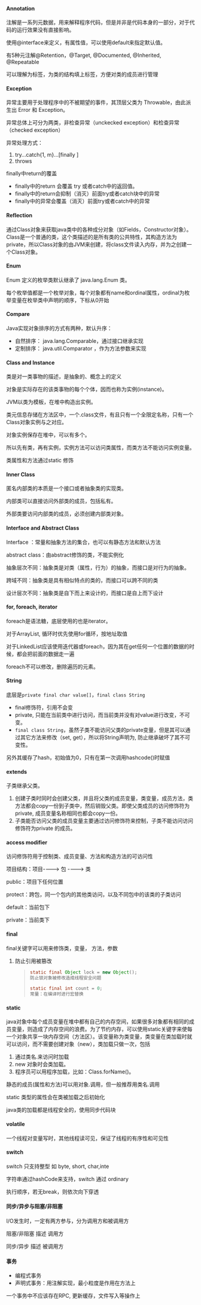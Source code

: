 #### Annotation

注解是一系列元数据，用来解释程序代码，但是并非是代码本身的一部分，对于代码的运行效果没有直接影响。

使用@interface来定义，有属性值，可以使用default来指定默认值。

有5种元注解@Retention，@Target, @Documented, @Inherited, @Repeatable  

可以理解为标签，为类的结构填上标签，方便对类的成员进行管理

#### Exception

异常主要用于处理程序中的不被期望的事件，其顶层父类为 Throwable，由此派生出 Error 和 Exception。

异常总体上可分为两类，非检查异常（unckecked exception）和检查异常（checked exception）

异常处理方式：

1. try…catch{1, m}…[finally ]
2. throws

finally中return的覆盖

- finally中的return 会覆盖 try 或者catch中的返回值。
- finally中的return会抑制（消灭）前面try或者catch块中的异常
- finally中的异常会覆盖（消灭）前面try或者catch中的异常

#### Reflection

通过Class对象来获取java类中的各种成分对象（如Fields，Constructor对象）。Class是一个普通的类，这个类描述的是所有类的公共特性，其构造方法为private，所以Class对象的由JVM来创建，将class文件读入内存，并为之创建一个Class对象。

#### Enum

Enum 定义的枚举类默认继承了 java.lang.Enum 类。

每个枚举值都是一个枚举对象，每个对象都有name和ordinal属性，ordinal为枚举变量在枚举类中声明的顺序，下标从0开始 

#### Compare

Java实现对象排序的方式有两种，默认升序：

- 自然排序： java.lang.Comparable，通过接口继承实现
- 定制排序： java.util.Comparator ，作为方法参数来实现

#### Class and Instance

类是对一类事物的描述，是抽象的、概念上的定义

对象是实际存在的该类事物的每个个体，因而也称为实例(instance)。

JVM以类为模板，在堆中构造出实例。

类元信息存储在方法区中，一个.class文件，有且只有一个全限定名称，只有一个Class对象实例与之对应。

对象实例保存在堆中，可以有多个。

所以先有类，再有实例，实例方法可以访问类属性，而类方法不能访问实例变量。

类属性和方法通过static 修饰

#### Inner Class

匿名内部类的本质是一个接口或者抽象类的实现类。

内部类可以直接访问外部类的成员，包括私有。

外部类要访问内部类的成员，必须创建内部类对象。

#### Interface and Abstract Class

Interface ：常量和抽象方法的集合，也可以有静态方法和默认方法

abstract class：由abstract修饰的类，不能实例化

抽象层次不同：抽象类是对类（属性，行为）的抽象，而接口是对行为的抽象。

跨域不同：抽象类是具有相似特点的类的，而接口可以跨不同的类

设计层次不同：抽象类是自下而上来设计的，而接口是自上而下设计

#### for, foreach, iterator

foreach是语法糖，底层使用的也是iterator。

对于ArrayList, 循环时优先使用for循环，按地址取值

对于LinkedList应该使用迭代器或foreach，因为其在get任何一个位置的数据的时候，都会把前面的数据走一遍

foreach不可以修改，删除遍历的元素。

#### String

底层是`private final char value[]`，`final class String`

- final修饰符，引用不会变
- private, 只能在当前类中进行访问，而当前类并没有对value进行改变，不可变。
- `final class String`，虽然子类不能访问父类的private变量，但是其可以通过其它方法来修改（set, get），所以将String声明为, 防止继承破坏了其不可变性。

另外其缓存了hash，初始值为0，只有在第一次调用hashcode()时赋值

#### extends

子类继承父类。

1. 创建子类时同时会创建父类，并且将父类的成员变量，类变量，成员方法，类方法都会copy一份到子类中，然后销毁父类。即使父类成员的访问修饰符为private, 成员变量名称相同也都会copy一份。
2. 子类能否访问父类的成员变量主要通过访问修饰符来控制，子类不能访问访问修饰符为private 的成员。

#### access modifier

访问修饰符用于控制类、成员变量、方法和构造方法的可访问性 

项目结构：项目----> 包 ----> 类

public：项目下任何位置

protect：跨包，同一个包内的其他类访问，以及不同包中的该类的子类访问 

default：当前包下

private：当前类下

#### final

final关键字可以用来修饰类，变量， 方法，参数

1. 防止引用被篡改

   > ```java
   > static final Object lock = new Object();
   > 防止锁对象被修改造成线程安全问题
   > 
   > static final int count = 0;
   > 常量：在编译时进行宏替换
   > ```

#### static

java对象中每个成员变量在堆中都有自己的内存空间，如果很多对象都有相同的成员变量，则造成了内存空间的浪费。为了节约内存，可以使用static关键字来使每一个对象共享一块内存空间（方法区）。该变量称为类变量，类变量在类加载时就可以访问，而不需要创建对象（new），类加载只做一次，包括

1. 通过类名.来访问时加载
2. new 对象时会类加载。
3. 程序员可以用程序加载，比如：Class.forName()。

静态的成员(属性和方法)可以用对象.调用，但一般推荐用类名.调用

static 类型的属性会在类被加载之后初始化

java类的加载都是线程安全的，使用同步代码块

#### volatile

一个线程对变量写时，其他线程读可见，保证了线程的有序性和可见性



#### switch

switch 只支持整型 如 byte, short, char,inte

字符串通过hashCode来支持，switch 通过 ordinary

执行顺序，若无break，则依次向下穿透

#### 同步/异步与阻塞/非阻塞

I/O发生时，一定有两方参与，分为调用方和被调用方

阻塞/非阻塞 描述 调用方

同步/异步 描述 被调用方

#### 事务

- 编程式事务
- 声明式事务：用注解实现，最小粒度是作用在方法上

一个事务中不应该存在RPC, 更新缓存，文件写入等操作上